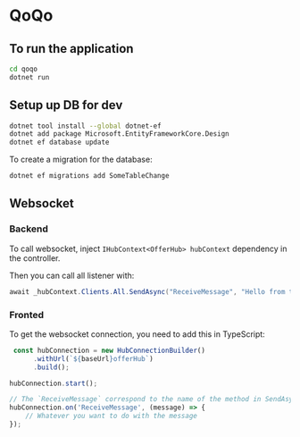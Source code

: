 # QoQo

## To run the application

```bash
cd qoqo
dotnet run
```


## Setup up DB for dev

```bash
dotnet tool install --global dotnet-ef
dotnet add package Microsoft.EntityFrameworkCore.Design
dotnet ef database update
```

To create a migration for the database:
```bash
dotnet ef migrations add SomeTableChange
```

## Websocket

### Backend

To call websocket, inject `IHubContext<OfferHub> hubContext` dependency in the controller.

Then you can call all listener with:

```c#
await _hubContext.Clients.All.SendAsync("ReceiveMessage", "Hello from the server");
```

### Fronted

To get the websocket connection, you need to add this in TypeScript:

```ts
 const hubConnection = new HubConnectionBuilder()
      .withUrl(`${baseUrl}offerHub`)
      .build();

hubConnection.start();

// The `ReceiveMessage` correspond to the name of the method in SendAsync
hubConnection.on('ReceiveMessage', (message) => {
    // Whatever you want to do with the message
});
```